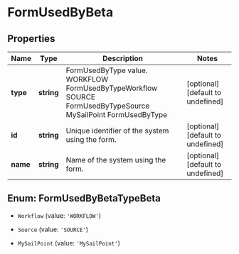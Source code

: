 # FormUsedByBeta

## Properties

Name | Type | Description | Notes
------------ | ------------- | ------------- | -------------
**type** | **string** | FormUsedByType value.  WORKFLOW FormUsedByTypeWorkflow SOURCE FormUsedByTypeSource MySailPoint FormUsedByType | [optional] [default to undefined]
**id** | **string** | Unique identifier of the system using the form. | [optional] [default to undefined]
**name** | **string** | Name of the system using the form. | [optional] [default to undefined]



## Enum: FormUsedByBetaTypeBeta


* `Workflow` (value: `'WORKFLOW'`)

* `Source` (value: `'SOURCE'`)

* `MySailPoint` (value: `'MySailPoint'`)



